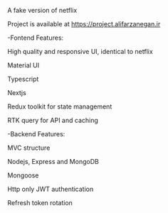 A fake version of netflix

Project is available at https://project.alifarzanegan.ir

-Fontend Features:

High quality and responsive UI, identical to netflix

Material UI

Typescript

Nextjs

Redux toolkit for state management

RTK query for API and caching

-Backend Features:

MVC structure

Nodejs, Express and MongoDB

Mongoose

Http only JWT authentication

Refresh token rotation
